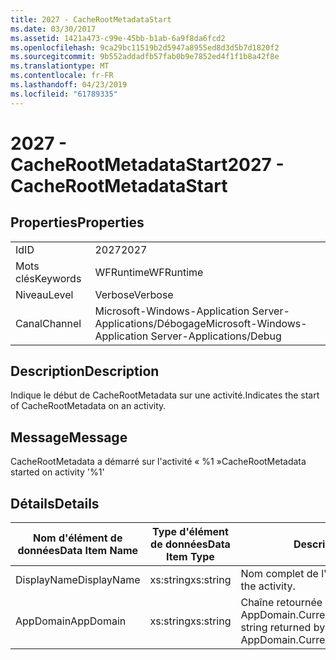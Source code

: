 ```yaml
---
title: 2027 - CacheRootMetadataStart
ms.date: 03/30/2017
ms.assetid: 1421a473-c99e-45bb-b1ab-6a9f8da6fcd2
ms.openlocfilehash: 9ca29bc11519b2d5947a8955ed8d3d5b7d1820f2
ms.sourcegitcommit: 9b552addadfb57fab0b9e7852ed4f1f1b8a42f8e
ms.translationtype: MT
ms.contentlocale: fr-FR
ms.lasthandoff: 04/23/2019
ms.locfileid: "61789335"
---
```

# <a name="2027---cacherootmetadatastart"></a><span data-ttu-id="93658-102">2027 - CacheRootMetadataStart</span><span class="sxs-lookup"><span data-stu-id="93658-102">2027 - CacheRootMetadataStart</span></span>
## <a name="properties"></a><span data-ttu-id="93658-103">Properties</span><span class="sxs-lookup"><span data-stu-id="93658-103">Properties</span></span>  
  
|||  
|-|-|  
|<span data-ttu-id="93658-104">Id</span><span class="sxs-lookup"><span data-stu-id="93658-104">ID</span></span>|<span data-ttu-id="93658-105">2027</span><span class="sxs-lookup"><span data-stu-id="93658-105">2027</span></span>|  
|<span data-ttu-id="93658-106">Mots clés</span><span class="sxs-lookup"><span data-stu-id="93658-106">Keywords</span></span>|<span data-ttu-id="93658-107">WFRuntime</span><span class="sxs-lookup"><span data-stu-id="93658-107">WFRuntime</span></span>|  
|<span data-ttu-id="93658-108">Niveau</span><span class="sxs-lookup"><span data-stu-id="93658-108">Level</span></span>|<span data-ttu-id="93658-109">Verbose</span><span class="sxs-lookup"><span data-stu-id="93658-109">Verbose</span></span>|  
|<span data-ttu-id="93658-110">Canal</span><span class="sxs-lookup"><span data-stu-id="93658-110">Channel</span></span>|<span data-ttu-id="93658-111">Microsoft-Windows-Application Server-Applications/Débogage</span><span class="sxs-lookup"><span data-stu-id="93658-111">Microsoft-Windows-Application Server-Applications/Debug</span></span>|  
  
## <a name="description"></a><span data-ttu-id="93658-112">Description</span><span class="sxs-lookup"><span data-stu-id="93658-112">Description</span></span>  
 <span data-ttu-id="93658-113">Indique le début de CacheRootMetadata sur une activité.</span><span class="sxs-lookup"><span data-stu-id="93658-113">Indicates the start of CacheRootMetadata on an activity.</span></span>  
  
## <a name="message"></a><span data-ttu-id="93658-114">Message</span><span class="sxs-lookup"><span data-stu-id="93658-114">Message</span></span>  
 <span data-ttu-id="93658-115">CacheRootMetadata a démarré sur l'activité « %1 »</span><span class="sxs-lookup"><span data-stu-id="93658-115">CacheRootMetadata started on activity '%1'</span></span>  
  
## <a name="details"></a><span data-ttu-id="93658-116">Détails</span><span class="sxs-lookup"><span data-stu-id="93658-116">Details</span></span>  
  
|<span data-ttu-id="93658-117">Nom d'élément de données</span><span class="sxs-lookup"><span data-stu-id="93658-117">Data Item Name</span></span>|<span data-ttu-id="93658-118">Type d'élément de données</span><span class="sxs-lookup"><span data-stu-id="93658-118">Data Item Type</span></span>|<span data-ttu-id="93658-119">Description</span><span class="sxs-lookup"><span data-stu-id="93658-119">Description</span></span>|  
|--------------------|--------------------|-----------------|  
|<span data-ttu-id="93658-120">DisplayName</span><span class="sxs-lookup"><span data-stu-id="93658-120">DisplayName</span></span>|<span data-ttu-id="93658-121">xs:string</span><span class="sxs-lookup"><span data-stu-id="93658-121">xs:string</span></span>|<span data-ttu-id="93658-122">Nom complet de l'activité.</span><span class="sxs-lookup"><span data-stu-id="93658-122">The display name of the activity.</span></span>|  
|<span data-ttu-id="93658-123">AppDomain</span><span class="sxs-lookup"><span data-stu-id="93658-123">AppDomain</span></span>|<span data-ttu-id="93658-124">xs:string</span><span class="sxs-lookup"><span data-stu-id="93658-124">xs:string</span></span>|<span data-ttu-id="93658-125">Chaîne retournée par AppDomain.CurrentDomain.FriendlyName.</span><span class="sxs-lookup"><span data-stu-id="93658-125">The string returned by AppDomain.CurrentDomain.FriendlyName.</span></span>|
